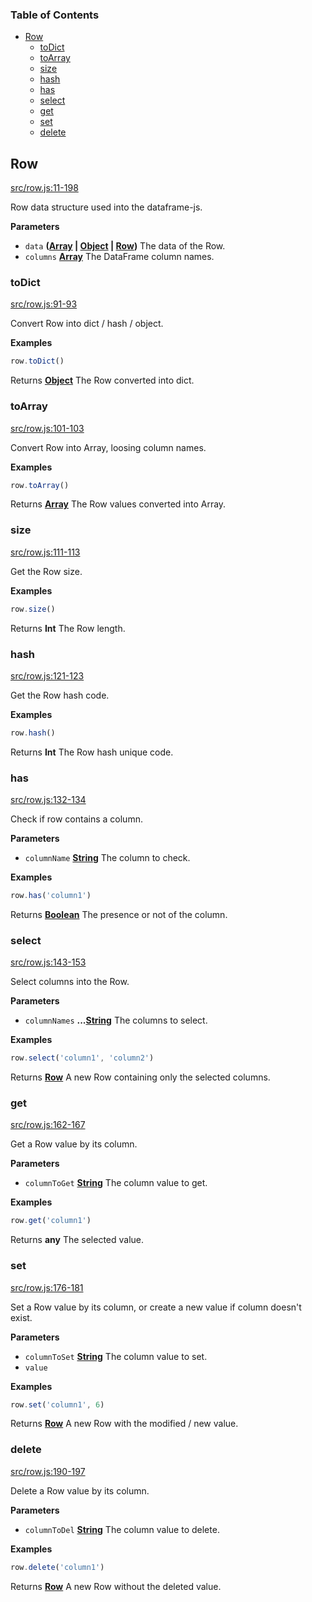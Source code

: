 <!-- Generated by documentation.js. Update this documentation by updating the source code. -->

### Table of Contents

-   [Row][1]
    -   [toDict][2]
    -   [toArray][3]
    -   [size][4]
    -   [hash][5]
    -   [has][6]
    -   [select][7]
    -   [get][8]
    -   [set][9]
    -   [delete][10]

## Row

[src/row.js:11-198][11]

Row data structure used into the dataframe-js.

**Parameters**

-   `data` **([Array][12] \| [Object][13] \| [Row][14])** The data of the Row.
-   `columns` **[Array][12]** The DataFrame column names.

### toDict

[src/row.js:91-93][15]

Convert Row into dict / hash / object.

**Examples**

```javascript
row.toDict()
```

Returns **[Object][13]** The Row converted into dict.

### toArray

[src/row.js:101-103][16]

Convert Row into Array, loosing column names.

**Examples**

```javascript
row.toArray()
```

Returns **[Array][12]** The Row values converted into Array.

### size

[src/row.js:111-113][17]

Get the Row size.

**Examples**

```javascript
row.size()
```

Returns **Int** The Row length.

### hash

[src/row.js:121-123][18]

Get the Row hash code.

**Examples**

```javascript
row.hash()
```

Returns **Int** The Row hash unique code.

### has

[src/row.js:132-134][19]

Check if row contains a column.

**Parameters**

-   `columnName` **[String][20]** The column to check.

**Examples**

```javascript
row.has('column1')
```

Returns **[Boolean][21]** The presence or not of the column.

### select

[src/row.js:143-153][22]

Select columns into the Row.

**Parameters**

-   `columnNames` **...[String][20]** The columns to select.

**Examples**

```javascript
row.select('column1', 'column2')
```

Returns **[Row][14]** A new Row containing only the selected columns.

### get

[src/row.js:162-167][23]

Get a Row value by its column.

**Parameters**

-   `columnToGet` **[String][20]** The column value to get.

**Examples**

```javascript
row.get('column1')
```

Returns **any** The selected value.

### set

[src/row.js:176-181][24]

Set a Row value by its column, or create a new value if column doesn't exist.

**Parameters**

-   `columnToSet` **[String][20]** The column value to set.
-   `value`  

**Examples**

```javascript
row.set('column1', 6)
```

Returns **[Row][14]** A new Row with the modified / new value.

### delete

[src/row.js:190-197][25]

Delete a Row value by its column.

**Parameters**

-   `columnToDel` **[String][20]** The column value to delete.

**Examples**

```javascript
row.delete('column1')
```

Returns **[Row][14]** A new Row without the deleted value.

[1]: #row

[2]: #todict

[3]: #toarray

[4]: #size

[5]: #hash

[6]: #has

[7]: #select

[8]: #get

[9]: #set

[10]: #delete

[11]: https://github.com/Gmousse/dataframe-js/blob/e69bbe4cc329b29b583858b47e8d87f8d390b0bc/src/row.js#L11-L198 "Source code on GitHub"

[12]: https://developer.mozilla.org/docs/Web/JavaScript/Reference/Global_Objects/Array

[13]: https://developer.mozilla.org/docs/Web/JavaScript/Reference/Global_Objects/Object

[14]: #row

[15]: https://github.com/Gmousse/dataframe-js/blob/e69bbe4cc329b29b583858b47e8d87f8d390b0bc/src/row.js#L91-L93 "Source code on GitHub"

[16]: https://github.com/Gmousse/dataframe-js/blob/e69bbe4cc329b29b583858b47e8d87f8d390b0bc/src/row.js#L101-L103 "Source code on GitHub"

[17]: https://github.com/Gmousse/dataframe-js/blob/e69bbe4cc329b29b583858b47e8d87f8d390b0bc/src/row.js#L111-L113 "Source code on GitHub"

[18]: https://github.com/Gmousse/dataframe-js/blob/e69bbe4cc329b29b583858b47e8d87f8d390b0bc/src/row.js#L121-L123 "Source code on GitHub"

[19]: https://github.com/Gmousse/dataframe-js/blob/e69bbe4cc329b29b583858b47e8d87f8d390b0bc/src/row.js#L132-L134 "Source code on GitHub"

[20]: https://developer.mozilla.org/docs/Web/JavaScript/Reference/Global_Objects/String

[21]: https://developer.mozilla.org/docs/Web/JavaScript/Reference/Global_Objects/Boolean

[22]: https://github.com/Gmousse/dataframe-js/blob/e69bbe4cc329b29b583858b47e8d87f8d390b0bc/src/row.js#L143-L153 "Source code on GitHub"

[23]: https://github.com/Gmousse/dataframe-js/blob/e69bbe4cc329b29b583858b47e8d87f8d390b0bc/src/row.js#L162-L167 "Source code on GitHub"

[24]: https://github.com/Gmousse/dataframe-js/blob/e69bbe4cc329b29b583858b47e8d87f8d390b0bc/src/row.js#L176-L181 "Source code on GitHub"

[25]: https://github.com/Gmousse/dataframe-js/blob/e69bbe4cc329b29b583858b47e8d87f8d390b0bc/src/row.js#L190-L197 "Source code on GitHub"
